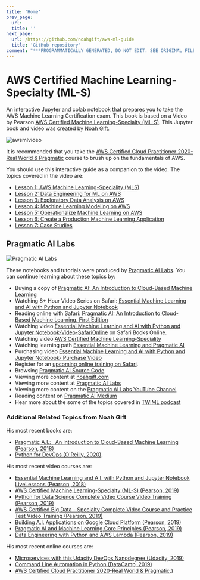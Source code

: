 ```yaml
---
title: 'Home'
prev_page:
  url: 
  title: ''
next_page:
  url: /https://github.com/noahgift/aws-ml-guide
  title: 'GitHub repository'
comment: "***PROGRAMMATICALLY GENERATED, DO NOT EDIT. SEE ORIGINAL FILES IN /content***"
---
```

# AWS Certified Machine Learning-Specialty (ML-S)

An interactive Jupyter and colab notebook that prepares you to take the AWS Machine Learning Certification exam.  This book is based on a Video by Pearson <a href="https://learning.oreilly.com/videos/aws-certified-machine/9780135556597">AWS Certified Machine Learning-Specialty (ML-S)</a>.  This Jupyter book and video was created by <a href="https://noahgift.com/">Noah Gift</a>.

![awsmlvideo](https://user-images.githubusercontent.com/58792/54616901-a4bf0580-4a1d-11e9-8d46-a9d982b96f07.png)

It is recommended that you take the [AWS Certified Cloud Practitioner 2020-Real World & Pragmatic](https://www.udemy.com/course/aws-certified-cloud-practitioner-2020-real-world-pragmatic/?referralCode=CAC679A7D08212773428) course to brush up on the fundamentals of AWS.

You should use this interactive guide as a companion to the video.  The topics covered in the video are:

* [Lesson 1:  AWS Machine Learning-Speciality (MLS)](https://learning.oreilly.com/videos/aws-certified-machine/9780135556597/9780135556597-ACML_01_01_00)
* [Lesson 2:  Data Engineering for ML on AWS](https://learning.oreilly.com/videos/aws-certified-machine/9780135556597/9780135556597-ACML_01_02_00)
* [Lesson 3:  Exploratory Data Analysis on AWS](https://learning.oreilly.com/videos/aws-certified-machine/9780135556597/9780135556597-ACML_01_03_00)
* [Lesson 4:  Machine Learning Modeling on AWS](https://learning.oreilly.com/videos/aws-certified-machine/9780135556597/9780135556597-ACML_01_04_00)
* [Lesson 5:  Operationalize Machine Learning on AWS](https://learning.oreilly.com/videos/aws-certified-machine/9780135556597/9780135556597-ACML_01_05_00)
* [Lesson 6:  Create a Production Machine Learning Application](https://learning.oreilly.com/videos/aws-certified-machine/9780135556597/9780135556597-ACML_01_06_00)
* [Lesson 7:  Case Studies](https://learning.oreilly.com/videos/aws-certified-machine/9780135556597/9780135556597-ACML_01_07_00)

## Pragmatic AI Labs
![Pragmatic AI Labs](https://paiml.com/images/logo_with_slogan_white_background.png)

These notebooks and tutorials were produced by [Pragmatic AI Labs](https://paiml.com/).  You can continue learning about these topics by:

*   Buying a copy of [Pragmatic AI: An Introduction to Cloud-Based Machine Learning](http://www.informit.com/store/pragmatic-ai-an-introduction-to-cloud-based-machine-9780134863863)
*   Watching 8+ Hour Video Series on Safari: [Essential Machine Learning and AI with Python and Jupyter Notebook](https://www.safaribooksonline.com/videos/essential-machine-learning/9780135261118)
*   Reading online with Safari:  [Pragmatic AI: An Introduction to Cloud-Based Machine Learning, First Edition](https://www.safaribooksonline.com/library/view/pragmatic-ai-an/9780134863924/)
*  Watching video [Essential Machine Learning and AI with Python and Jupyter Notebook-Video-SafariOnline](https://www.safaribooksonline.com/videos/essential-machine-learning/9780135261118) on Safari Books Online.
*  Watching video [AWS Certified Machine Learning-Speciality](https://learning.oreilly.com/videos/aws-certified-machine/9780135556597)
*  Watching learning path [Essential Machine Learning and Pragmatic AI](https://learning.oreilly.com/learning-paths/learning-path-essential/9780135747193/)
* Purchasing video [Essential Machine Learning and AI with Python and Jupyter Notebook- Purchase Video](http://www.informit.com/store/essential-machine-learning-and-ai-with-python-and-jupyter-9780135261095)
*   Register for an [upcoming online training on Safari](https://www.safaribooksonline.com/search/?query=noah%20gift).
*   Browsing [Pragmatic AI Source Code](https://github.com/noahgift/pragmaticai)
*   Viewing more content at [noahgift.com](https://noahgift.com/)
*   Viewing more content at [Pragmatic AI Labs](https://paiml.com/)
*   Viewing more content on the [Pragmatic AI Labs YouTube Channel](https://www.youtube.com/channel/UCNDfiL0D1LUeKWAkRE1xO5Q)
*   Reading content on [Pragmatic AI Medium](https://medium.com/pragmatic-ai-labs)
*   Hear more about the some of the topics covered in [TWIML podcast](https://twimlai.com/twiml-talk-158-growth-hacking-sports-w-machine-learning-with-noah-gift/)

### Additional Related Topics from Noah Gift

His most recent books are:

*   [Pragmatic A.I.:   An introduction to Cloud-Based Machine Learning (Pearson, 2018)](https://www.amazon.com/Pragmatic-AI-Introduction-Cloud-Based-Analytics/dp/0134863860)
*   [Python for DevOps (O'Reilly, 2020)](https://www.amazon.com/Python-DevOps-Ruthlessly-Effective-Automation/dp/149205769X). 

His most recent video courses are:

*   [Essential Machine Learning and A.I. with Python and Jupyter Notebook LiveLessons (Pearson, 2018)](https://learning.oreilly.com/videos/essential-machine-learning/9780135261118)
*   [AWS Certified Machine Learning-Specialty (ML-S) (Pearson, 2019)](https://learning.oreilly.com/videos/aws-certified-machine/9780135556597)
*   [Python for Data Science Complete Video Course Video Training (Pearson, 2019)](https://learning.oreilly.com/videos/python-for-data/9780135687253)
*   [AWS Certified Big Data - Specialty Complete Video Course and Practice Test Video Training (Pearson, 2019)](https://learning.oreilly.com/videos/aws-certified-big/9780135772324)
*   [Building A.I. Applications on Google Cloud Platform (Pearson, 2019)](https://learning.oreilly.com/videos/building-ai-applications/9780135973462)
*   [Pragmatic AI and Machine Learning Core Principles (Pearson, 2019)](https://learning.oreilly.com/videos/pragmatic-ai-and/9780136554714)
*   [Data Engineering with Python and AWS Lambda (Pearson, 2019)](https://learning.oreilly.com/videos/data-engineering-with/9780135964330)

His most recent online courses are:

*   [Microservices with this Udacity DevOps Nanodegree (Udacity, 2019)](https://www.udacity.com/course/cloud-dev-ops-nanodegree--nd9991)
*   [Command Line Automation in Python (DataCamp, 2019)](https://www.datacamp.com/instructors/ndgift)
*   [AWS Certified Cloud Practitioner 2020-Real World & Pragmatic](https://www.udemy.com/course/aws-certified-cloud-practitioner-2020-real-world-pragmatic/?referralCode=CAC679A7D08212773428).)
